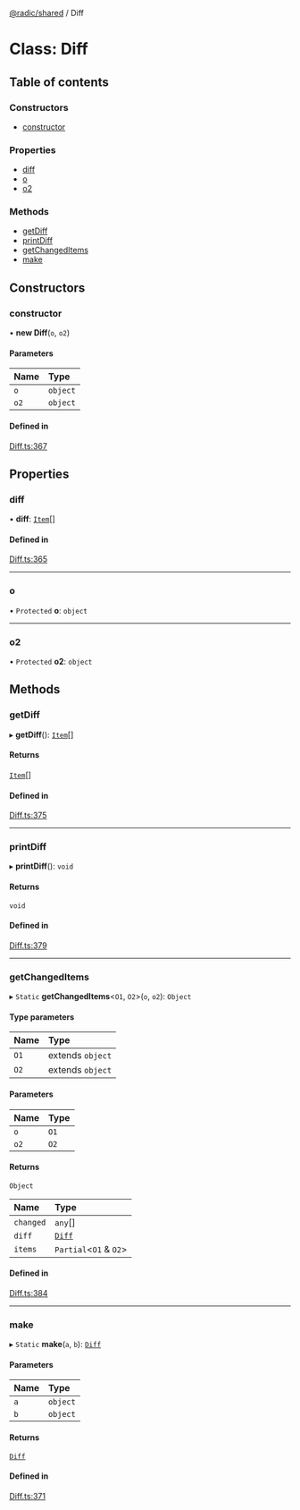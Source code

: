 [@radic/shared](../README.md) / Diff

# Class: Diff

## Table of contents

### Constructors

- [constructor](Diff.md#constructor)

### Properties

- [diff](Diff.md#diff)
- [o](Diff.md#o)
- [o2](Diff.md#o2)

### Methods

- [getDiff](Diff.md#getdiff)
- [printDiff](Diff.md#printdiff)
- [getChangedItems](Diff.md#getchangeditems)
- [make](Diff.md#make)

## Constructors

### constructor

• **new Diff**(`o`, `o2`)

#### Parameters

| Name | Type |
| :------ | :------ |
| `o` | `object` |
| `o2` | `object` |

#### Defined in

[Diff.ts:367](https://github.com/robinradic/npm-console/blob/10cb77f/packages/shared/src/Diff.ts#L367)

## Properties

### diff

• **diff**: [`Item`](../interfaces/Diff.Item.md)[]

#### Defined in

[Diff.ts:365](https://github.com/robinradic/npm-console/blob/10cb77f/packages/shared/src/Diff.ts#L365)

___

### o

• `Protected` **o**: `object`

___

### o2

• `Protected` **o2**: `object`

## Methods

### getDiff

▸ **getDiff**(): [`Item`](../interfaces/Diff.Item.md)[]

#### Returns

[`Item`](../interfaces/Diff.Item.md)[]

#### Defined in

[Diff.ts:375](https://github.com/robinradic/npm-console/blob/10cb77f/packages/shared/src/Diff.ts#L375)

___

### printDiff

▸ **printDiff**(): `void`

#### Returns

`void`

#### Defined in

[Diff.ts:379](https://github.com/robinradic/npm-console/blob/10cb77f/packages/shared/src/Diff.ts#L379)

___

### getChangedItems

▸ `Static` **getChangedItems**<`O1`, `O2`\>(`o`, `o2`): `Object`

#### Type parameters

| Name | Type |
| :------ | :------ |
| `O1` | extends `object` |
| `O2` | extends `object` |

#### Parameters

| Name | Type |
| :------ | :------ |
| `o` | `O1` |
| `o2` | `O2` |

#### Returns

`Object`

| Name | Type |
| :------ | :------ |
| `changed` | `any`[] |
| `diff` | [`Diff`](Diff.md) |
| `items` | `Partial`<`O1` & `O2`\> |

#### Defined in

[Diff.ts:384](https://github.com/robinradic/npm-console/blob/10cb77f/packages/shared/src/Diff.ts#L384)

___

### make

▸ `Static` **make**(`a`, `b`): [`Diff`](Diff.md)

#### Parameters

| Name | Type |
| :------ | :------ |
| `a` | `object` |
| `b` | `object` |

#### Returns

[`Diff`](Diff.md)

#### Defined in

[Diff.ts:371](https://github.com/robinradic/npm-console/blob/10cb77f/packages/shared/src/Diff.ts#L371)
